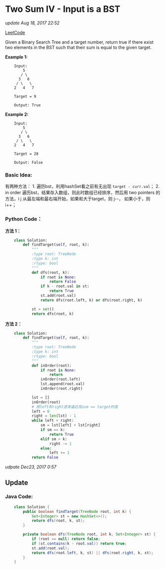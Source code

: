 # Two Sum IV - Input is a BST

_update Aug 18, 2017 22:52_

[LeetCode](https://leetcode.com/problems/two-sum-iv-input-is-a-bst/description/)

Given a Binary Search Tree and a target number, return true if there exist two elements in the BST such that their sum is equal to the given target.

**Example 1:**

```text
    Input: 
        5
       / \
      3   6
     / \   \
    2   4   7

    Target = 9

    Output: True
```

**Example 2:**

```text
    Input: 
        5
       / \
      3   6
     / \   \
    2   4   7

    Target = 28

    Output: False
```

### Basic Idea:

有两种方法： 1. 遍历bst，利用hashSet看之前有无出现 `target - curr.val`； 2. in order 遍历bst，结果存入数组，则此时数组已经排序，然后用 two pointers 的方法，i j 从最左端和最右端开始，如果和大于target，则 j--， 如果小于，则 i++；

### Python Code：

**方法 1：**

```python
    class Solution:
        def findTarget(self, root, k):
            """
            :type root: TreeNode
            :type k: int
            :rtype: bool
            """
            def dfs(root, k):
                if root is None:
                    return False
                if k - root.val in st:
                    return True
                st.add(root.val)
                return dfs(root.left, k) or dfs(root.right, k)

            st = set()
            return dfs(root, k)
```

**方法 2：**

```python
    class Solution:
        def findTarget(self, root, k):
            """
            :type root: TreeNode
            :type k: int
            :rtype: bool
            """
            def inOrder(root):
                if root is None:
                    return
                inOrder(root.left)
                lst.append(root.val)
                inOrder(root.right)

            lst = []
            inOrder(root)
            # 用left和right逐渐逼近找sum == target的值
            left = 0
            right = len(lst) - 1
            while left < right:
                sm = lst[left] + lst[right]
                if sm == k:
                    return True
                elif sm > k:
                    right -= 1
                else:
                    left += 1
            return False
```

_udpate Dec23, 2017 0:57_

## Update

### Java Code:

```java
    class Solution {
        public boolean findTarget(TreeNode root, int k) {
            Set<Integer> st = new HashSet<>();
            return dfs(root, k, st);
        }

        private boolean dfs(TreeNode root, int k, Set<Integer> st) {
            if (root == null) return false;
            if (st.contains(k - root.val)) return true;
            st.add(root.val);
            return dfs(root.left, k, st) || dfs(root.right, k, st);
        }
    }
```

